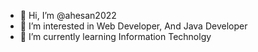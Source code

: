 - 👋 Hi, I’m @ahesan2022
- 👀 I’m interested in Web Developer, And Java Developer
- 🌱 I’m currently learning Information Technolgy


<!---
ahesan2022/ahesan2022 is a ✨ special ✨ repository because its `README.md` (this file) appears on your GitHub profile.
You can click the Preview link to take a look at your changes.
--->
